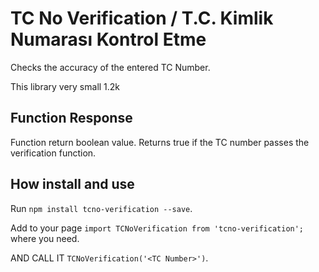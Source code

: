 # TC No Verification / T.C. Kimlik Numarası Kontrol Etme

Checks the accuracy of the entered TC Number.

This library very small 1.2k

## Function Response

Function return boolean value. Returns true if the TC number passes the verification function.

## How install and use

Run `npm install tcno-verification --save`.

Add to your page `import TCNoVerification from 'tcno-verification';` where you need.

AND CALL IT `TCNoVerification('<TC Number>')`.
